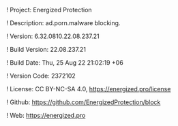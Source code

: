 ! Project: Energized Protection

! Description: ad.porn.malware blocking.

! Version: 6.32.0810.22.08.237.21

! Build Version: 22.08.237.21

! Build Date: Thu, 25 Aug 22 21:02:19 +06

! Version Code: 2372102

! License: CC BY-NC-SA 4.0, https://energized.pro/license

! Github: https://github.com/EnergizedProtection/block

! Web: https://energized.pro
